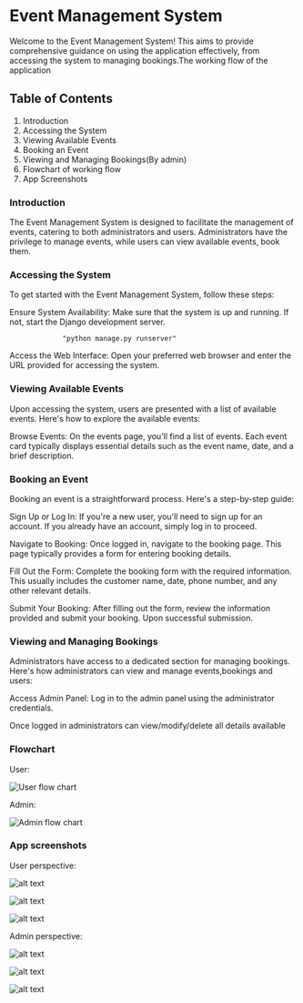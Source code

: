 # Event Management System
Welcome to the Event Management System! This aims to provide comprehensive guidance on using the application effectively, from accessing the system to managing bookings.The working flow of the application

## Table of Contents
1. Introduction  
2. Accessing the System  
3. Viewing Available Events  
4. Booking an Event  
5. Viewing and Managing Bookings(By admin)  
6. Flowchart of working flow
7. App Screenshots

### Introduction
The Event Management System is designed to facilitate the management of events, catering to both administrators and users. Administrators have the privilege to manage events, while users can view available events, book them.

### Accessing the System
To get started with the Event Management System, follow these steps:

Ensure System Availability: Make sure that the system is up and running. If not, start the Django development server.

                 "python manage.py runserver"

Access the Web Interface: Open your preferred web browser and enter the URL provided for accessing the system.

### Viewing Available Events
Upon accessing the system, users are presented with a list of available events. Here's how to explore the available events:

Browse Events: On the events page, you'll find a list of events. Each event card typically displays essential details such as the event name, date, and a brief description.


### Booking an Event
Booking an event is a straightforward process. Here's a step-by-step guide:

Sign Up or Log In: If you're a new user, you'll need to sign up for an account. If you already have an account, simply log in to proceed.

Navigate to Booking: Once logged in, navigate to the booking page. This page typically provides a form for entering booking details.

Fill Out the Form: Complete the booking form with the required information. This usually includes the customer name, date, phone number, and any other relevant details.

Submit Your Booking: After filling out the form, review the information provided and submit your booking. Upon successful submission.

### Viewing and Managing Bookings
Administrators have access to a dedicated section for managing bookings. Here's how administrators can view and manage events,bookings and users:

Access Admin Panel: Log in to the admin panel using the administrator credentials.

Once logged in  administrators can  view/modify/delete all details available 

### Flowchart

User:

![User flow chart](untitled-1.png)

Admin:

![Admin flow chart](<untitled (1)-1.png>)

### App screenshots

User perspective:

![alt text](Screenshot_20240402_062245.png)

![alt text](Screenshot_20240402_062301.png)

![alt text](Screenshot_20240402_062550.png)

Admin perspective:

![alt text](Screenshot_20240402_062355.png)

![alt text](Screenshot_20240402_062413.png)

![alt text](Screenshot_20240402_062430.png)